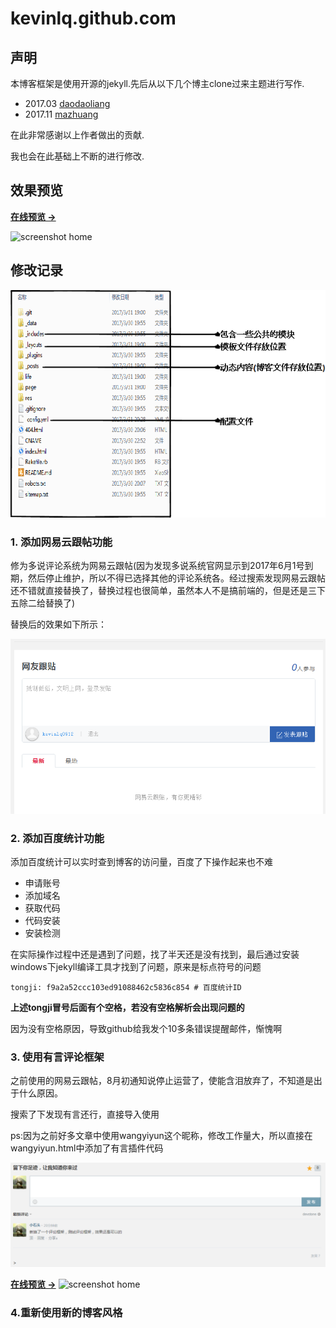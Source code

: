 # kevinlq.github.com

## 声明

本博客框架是使用开源的jekyll.先后从以下几个博主clone过来主题进行写作.

- 2017.03 [daodaoliang](http://daodaoliang.com/)
- 2017.11 [mazhuang](http://mazhuang.org/)

在此非常感谢以上作者做出的贡献.

我也会在此基础上不断的进行修改.


## 效果预览

**[在线预览 &rarr;](http://kevinlq.com/)**

![screenshot home](http://kevinlq.com/assets/images/screenshots/home2.png)

## 修改记录


![工程项目](/doc/project.png)

### 1. 添加网易云跟帖功能

修为多说评论系统为网易云跟帖(因为发现多说系统官网显示到2017年6月1号到期，然后停止维护，所以不得已选择其他的评论系统各。经过搜索发现网易云跟帖还不错就直接替换了，替换过程也很简单，虽然本人不是搞前端的，但是还是三下五除二给替换了)

替换后的效果如下所示：

![评论系统](/res/img/blog/project.png)


### 2. 添加百度统计功能
添加百度统计可以实时查到博客的访问量，百度了下操作起来也不难

* 申请账号
* 添加域名
* 获取代码
* 代码安装
* 安装检测

在实际操作过程中还是遇到了问题，找了半天还是没有找到，最后通过安装windows下jekyll编译工具才找到了问题，原来是标点符号的问题

```
tongji: f9a2a52ccc103ed91088462c5836c854 # 百度统计ID
```

**上述tongji冒号后面有个空格，若没有空格解析会出现问题的**

因为没有空格原因，导致github给我发个10多条错误提醒邮件，惭愧啊

### 3. 使用有言评论框架

之前使用的网易云跟帖，8月初通知说停止运营了，使能含泪放弃了，不知道是出于什么原因。

搜索了下发现有言还行，直接导入使用

ps:因为之前好多文章中使用wangyiyun这个昵称，修改工作量大，所以直接在wangyiyun.html中添加了有言插件代码

![评论系统](/res/img/youyan.png)

**[在线预览 &rarr;](http://kevinlq.com/)**
![screenshot home](http://kevinlq.com/assets/images/screenshots/home1.png)

### 4.重新使用新的博客风格
